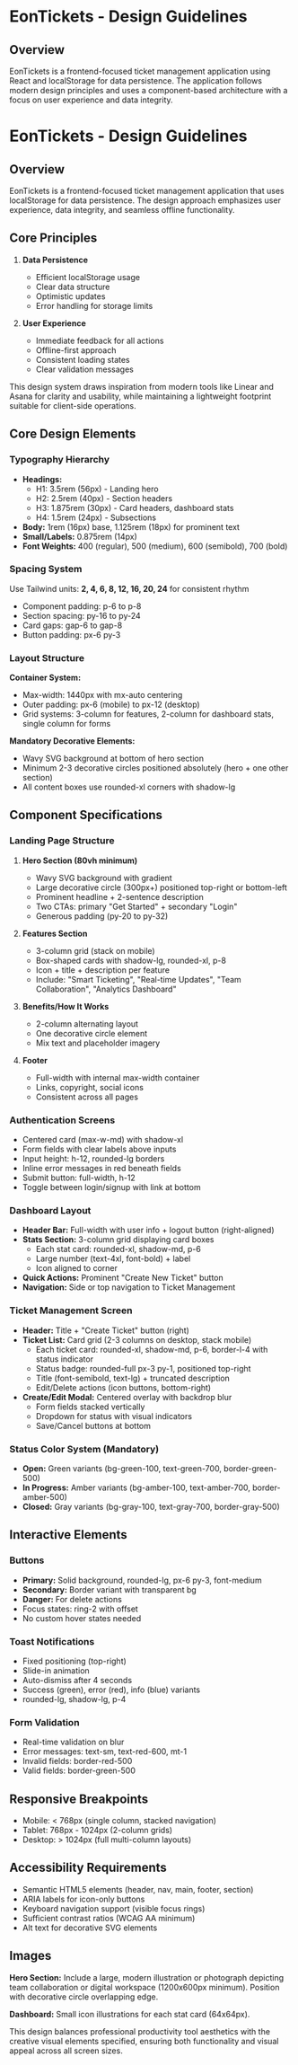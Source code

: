 # EonTickets - Design Guidelines

## Overview
EonTickets is a frontend-focused ticket management application using React and localStorage for data persistence. The application follows modern design principles and uses a component-based architecture with a focus on user experience and data integrity.

# EonTickets - Design Guidelines

## Overview

EonTickets is a frontend-focused ticket management application that uses localStorage for data persistence. The design approach emphasizes user experience, data integrity, and seamless offline functionality.

## Core Principles

1. **Data Persistence**
   - Efficient localStorage usage
   - Clear data structure
   - Optimistic updates
   - Error handling for storage limits

2. **User Experience**
   - Immediate feedback for all actions
   - Offline-first approach
   - Consistent loading states
   - Clear validation messages

This design system draws inspiration from modern tools like Linear and Asana for clarity and usability, while maintaining a lightweight footprint suitable for client-side operations.

## Core Design Elements

### Typography Hierarchy
- **Headings:** 
  - H1: 3.5rem (56px) - Landing hero
  - H2: 2.5rem (40px) - Section headers
  - H3: 1.875rem (30px) - Card headers, dashboard stats
  - H4: 1.5rem (24px) - Subsections
- **Body:** 1rem (16px) base, 1.125rem (18px) for prominent text
- **Small/Labels:** 0.875rem (14px)
- **Font Weights:** 400 (regular), 500 (medium), 600 (semibold), 700 (bold)

### Spacing System
Use Tailwind units: **2, 4, 6, 8, 12, 16, 20, 24** for consistent rhythm
- Component padding: p-6 to p-8
- Section spacing: py-16 to py-24
- Card gaps: gap-6 to gap-8
- Button padding: px-6 py-3

### Layout Structure

**Container System:**
- Max-width: 1440px with mx-auto centering
- Outer padding: px-6 (mobile) to px-12 (desktop)
- Grid systems: 3-column for features, 2-column for dashboard stats, single column for forms

**Mandatory Decorative Elements:**
- Wavy SVG background at bottom of hero section
- Minimum 2-3 decorative circles positioned absolutely (hero + one other section)
- All content boxes use rounded-xl corners with shadow-lg

## Component Specifications

### Landing Page Structure
1. **Hero Section (80vh minimum)**
   - Wavy SVG background with gradient
   - Large decorative circle (300px+) positioned top-right or bottom-left
   - Prominent headline + 2-sentence description
   - Two CTAs: primary "Get Started" + secondary "Login"
   - Generous padding (py-20 to py-32)

2. **Features Section**
   - 3-column grid (stack on mobile)
   - Box-shaped cards with shadow-lg, rounded-xl, p-8
   - Icon + title + description per feature
   - Include: "Smart Ticketing", "Real-time Updates", "Team Collaboration", "Analytics Dashboard"

3. **Benefits/How It Works**
   - 2-column alternating layout
   - One decorative circle element
   - Mix text and placeholder imagery

4. **Footer**
   - Full-width with internal max-width container
   - Links, copyright, social icons
   - Consistent across all pages

### Authentication Screens
- Centered card (max-w-md) with shadow-xl
- Form fields with clear labels above inputs
- Input height: h-12, rounded-lg borders
- Inline error messages in red beneath fields
- Submit button: full-width, h-12
- Toggle between login/signup with link at bottom

### Dashboard Layout
- **Header Bar:** Full-width with user info + logout button (right-aligned)
- **Stats Section:** 3-column grid displaying card boxes
  - Each stat card: rounded-xl, shadow-md, p-6
  - Large number (text-4xl, font-bold) + label
  - Icon aligned to corner
- **Quick Actions:** Prominent "Create New Ticket" button
- **Navigation:** Side or top navigation to Ticket Management

### Ticket Management Screen
- **Header:** Title + "Create Ticket" button (right)
- **Ticket List:** Card grid (2-3 columns on desktop, stack mobile)
  - Each ticket card: rounded-xl, shadow-md, p-6, border-l-4 with status indicator
  - Status badge: rounded-full px-3 py-1, positioned top-right
  - Title (font-semibold, text-lg) + truncated description
  - Edit/Delete actions (icon buttons, bottom-right)
- **Create/Edit Modal:** Centered overlay with backdrop blur
  - Form fields stacked vertically
  - Dropdown for status with visual indicators
  - Save/Cancel buttons at bottom

### Status Color System (Mandatory)
- **Open:** Green variants (bg-green-100, text-green-700, border-green-500)
- **In Progress:** Amber variants (bg-amber-100, text-amber-700, border-amber-500)
- **Closed:** Gray variants (bg-gray-100, text-gray-700, border-gray-500)

## Interactive Elements

### Buttons
- **Primary:** Solid background, rounded-lg, px-6 py-3, font-medium
- **Secondary:** Border variant with transparent bg
- **Danger:** For delete actions
- Focus states: ring-2 with offset
- No custom hover states needed

### Toast Notifications
- Fixed positioning (top-right)
- Slide-in animation
- Auto-dismiss after 4 seconds
- Success (green), error (red), info (blue) variants
- rounded-lg, shadow-lg, p-4

### Form Validation
- Real-time validation on blur
- Error messages: text-sm, text-red-600, mt-1
- Invalid fields: border-red-500
- Valid fields: border-green-500

## Responsive Breakpoints
- Mobile: < 768px (single column, stacked navigation)
- Tablet: 768px - 1024px (2-column grids)
- Desktop: > 1024px (full multi-column layouts)

## Accessibility Requirements
- Semantic HTML5 elements (header, nav, main, footer, section)
- ARIA labels for icon-only buttons
- Keyboard navigation support (visible focus rings)
- Sufficient contrast ratios (WCAG AA minimum)
- Alt text for decorative SVG elements

## Images
**Hero Section:** Include a large, modern illustration or photograph depicting team collaboration or digital workspace (1200x600px minimum). Position with decorative circle overlapping edge.

**Dashboard:** Small icon illustrations for each stat card (64x64px).

This design balances professional productivity tool aesthetics with the creative visual elements specified, ensuring both functionality and visual appeal across all screen sizes.
